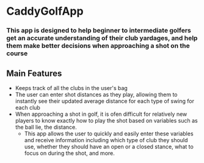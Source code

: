 # CaddyGolfApp

### This app is designed to help beginner to intermediate golfers get an accurate understanding of their club yardages, and help them make better decisions when approaching a shot on the course

## Main Features
- Keeps track of all the clubs in the user's bag
- The user can enter shot distances as they play, allowing them to instantly see their updated average distance for each type of swing for each club
- When approaching a shot in golf, it is ofen difficult for relatively new players to know exactly how to play the shot based on variables such as the ball lie, the distance. 
    - This app allows the user to quickly and easily enter these variables and receive information including which type of club they should use, whether they should have an open or a closed stance, what to focus on during the shot, and more. 
